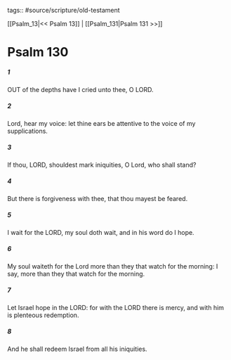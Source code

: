 tags:: #source/scripture/old-testament

[[Psalm_13|<< Psalm 13]] | [[Psalm_131|Psalm 131 >>]]

# Psalm 130

##### 1

OUT of the depths have I cried unto thee, O LORD.

##### 2

Lord, hear my voice: let thine ears be attentive to the voice of my supplications.

##### 3

If thou, LORD, shouldest mark iniquities, O Lord, who shall stand?

##### 4

But there is forgiveness with thee, that thou mayest be feared.

##### 5

I wait for the LORD, my soul doth wait, and in his word do I hope.

##### 6

My soul waiteth for the Lord more than they that watch for the morning: I say, more than they that watch for the morning.

##### 7

Let Israel hope in the LORD: for with the LORD there is mercy, and with him is plenteous redemption.

##### 8

And he shall redeem Israel from all his iniquities.
